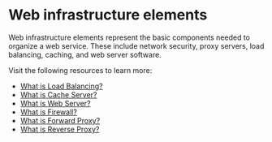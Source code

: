 # Web infrastructure elements

Web infrastructure elements represent the basic components needed to organize a web service. These include network security, proxy servers, load balancing, caching, and web server software.

Visit the following resources to learn more:

- [What is Load Balancing?](https://www.nginx.com/resources/glossary/load-balancing/)
- [What is Cache Server?](https://networkencyclopedia.com/cache-server/)
- [What is Web Server?](https://developer.mozilla.org/en-US/docs/Learn/Common_questions/Web_mechanics/What_is_a_web_server)
- [What is Firewall?](https://www.checkpoint.com/cyber-hub/network-security/what-is-firewall/)
- [What is Forward Proxy?](https://www.fortinet.com/resources/cyberglossary/proxy-server)
- [What is Reverse Proxy?](https://www.cloudflare.com/en-gb/learning/cdn/glossary/reverse-proxy/)
